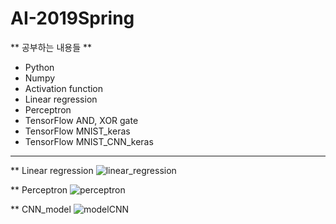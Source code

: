 # AI-2019Spring
** 공부하는 내용들 **
* Python
* Numpy
* Activation function
* Linear regression
* Perceptron
* TensorFlow AND, XOR gate 
* TensorFlow MNIST_keras
* TensorFlow MNIST_CNN_keras

------------------------------------------
** Linear regression
![linear_regression](https://user-images.githubusercontent.com/42993492/59111298-b90b0280-897b-11e9-873e-97b467259a0b.JPG)

** Perceptron
![perceptron](https://user-images.githubusercontent.com/42993492/59111301-b9a39900-897b-11e9-8509-ef132c145fb2.JPG)

** CNN_model
![modelCNN](https://user-images.githubusercontent.com/42993492/59111300-b9a39900-897b-11e9-91c9-c0abbe3d8df5.jpg)


